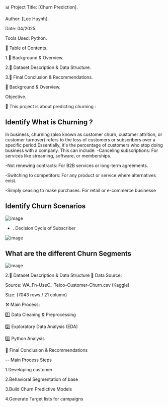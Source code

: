 📊 Project Title: [Churn Prediction].

Author: [Loc Huynh].

Date: 04/2025.

Tools Used: Python.


📑 Table of Contents.

1.📌 Background & Overview.

2.📂 Dataset Description & Data Structure.

3.🔎 Final Conclusion & Recommendations.


📌 Background & Overview.

Objective.

📖 This project is about predicting churning :

 ## Identify What is Churning ?

In business, churning (also known as customer churn, customer attrition, or customer turnover) refers to the loss of customers or subscribers over a specific period.Essentially, it's the percentage of customers who stop doing business with a company. This can include:
-Canceling subscriptions: For services like streaming, software, or memberships.   

-Not renewing contracts: For B2B services or long-term agreements.  
 
-Switching to competitors: For any product or service where alternatives exist.   

-Simply ceasing to make purchases: For retail or e-commerce businesse

## Identify Churn Scenarios

![image](https://github.com/user-attachments/assets/143335c2-a6f7-4638-abc7-e705960ca0dc)

- . Decision Cycle of Subscriber

![image](https://github.com/user-attachments/assets/239b1165-9964-4e02-9848-8539458edc18)

## What are the different Churn Segments

![image](https://github.com/user-attachments/assets/fd697dee-e6a1-4f4f-8d72-ab867403ada9)

2.📂 Dataset Description & Data Structure
📌 Data Source:

Source:  WA_Fn-UseC_-Telco-Customer-Churn.csv (Kaggle)

Size: (7043 rows / 21 column)

⚒️ Main Process:

1️⃣ Data Cleaning & Preprocessing

2️⃣ Exploratory Data Analysis (EDA)

3️⃣ Python Analysis


🔎 Final Conclusion & Recommendations


-- Main Process Steps 



1.Developing customer 

2.Behavioral Segmentation of base

3.Build Churn Predictive Models

4.Generate Target lists for campaigns




